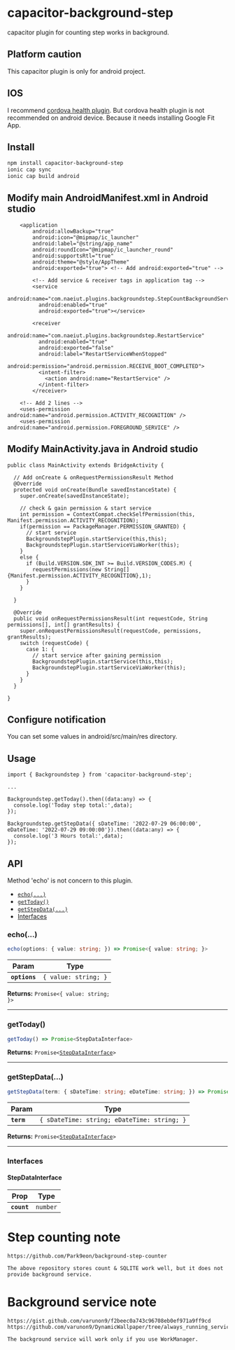 # capacitor-background-step

capacitor plugin for counting step works in background.


## Platform caution

This capacitor plugin is only for android project.

## IOS

I recommend [cordova health plugin](https://github.com/dariosalvi78/cordova-plugin-health). 
But cordova health plugin is not recommended on android device. Because it needs installing Google Fit App.

## Install

```bash
npm install capacitor-background-step
ionic cap sync
ionic cap build android

```

## Modify main AndroidManifest.xml in Android studio
```
    <application
        android:allowBackup="true"
        android:icon="@mipmap/ic_launcher"
        android:label="@string/app_name"
        android:roundIcon="@mipmap/ic_launcher_round"
        android:supportsRtl="true"
        android:theme="@style/AppTheme"
        android:exported="true"> <!-- Add android:exported="true" -->
```
```
        <!-- Add service & receiver tags in application tag -->
        <service
          android:name="com.naeiut.plugins.backgroundstep.StepCountBackgroundService"
          android:enabled="true"
          android:exported="true"></service>

        <receiver
          android:name="com.naeiut.plugins.backgroundstep.RestartService"
          android:enabled="true"
          android:exported="false"
          android:label="RestartServiceWhenStopped"
          android:permission="android.permission.RECEIVE_BOOT_COMPLETED">
          <intent-filter>
            <action android:name="RestartService" />
          </intent-filter>
        </receiver>
```
```
    <!-- Add 2 lines -->
    <uses-permission android:name="android.permission.ACTIVITY_RECOGNITION" />
    <uses-permission android:name="android.permission.FOREGROUND_SERVICE" />
```

## Modify MainActivity.java in Android studio
```
public class MainActivity extends BridgeActivity {

  // Add onCreate & onRequestPermissionsResult Method
  @Override
  protected void onCreate(Bundle savedInstanceState) {
    super.onCreate(savedInstanceState);

    // check & gain permission & start service
    int permission = ContextCompat.checkSelfPermission(this, Manifest.permission.ACTIVITY_RECOGNITION);
    if(permission == PackageManager.PERMISSION_GRANTED) {
      // start service
      BackgroundstepPlugin.startService(this,this);
      BackgroundstepPlugin.startServiceViaWorker(this);
    }
    else {
      if (Build.VERSION.SDK_INT >= Build.VERSION_CODES.M) {
        requestPermissions(new String[]{Manifest.permission.ACTIVITY_RECOGNITION},1);
      }
    }

  }

  @Override
  public void onRequestPermissionsResult(int requestCode, String permissions[], int[] grantResults) {
    super.onRequestPermissionsResult(requestCode, permissions, grantResults);
    switch (requestCode) {
      case 1: {
        // start service after gaining permission
        BackgroundstepPlugin.startService(this,this);
        BackgroundstepPlugin.startServiceViaWorker(this);
      }
    }
  }

}
```

## Configure notification

You can set some values in android/src/main/res directory.

## Usage
```
import { Backgroundstep } from 'capacitor-background-step';

...

Backgroundstep.getToday().then((data:any) => {
  console.log('Today step total:',data);
});

Backgroundstep.getStepData({ sDateTime: '2022-07-29 06:00:00', eDateTime: '2022-07-29 09:00:00'}).then((data:any) => {
  console.log('3 Hours total:',data);
});

```

## API
Method 'echo' is not concern to this plugin.

<docgen-index>

* [`echo(...)`](#echo)
* [`getToday()`](#gettoday)
* [`getStepData(...)`](#getstepdata)
* [Interfaces](#interfaces)

</docgen-index>


<docgen-api>
<!--Update the source file JSDoc comments and rerun docgen to update the docs below-->

### echo(...)

```typescript
echo(options: { value: string; }) => Promise<{ value: string; }>
```

| Param         | Type                            |
| ------------- | ------------------------------- |
| **`options`** | <code>{ value: string; }</code> |

**Returns:** <code>Promise&lt;{ value: string; }&gt;</code>

--------------------


### getToday()

```typescript
getToday() => Promise<StepDataInterface>
```

**Returns:** <code>Promise&lt;<a href="#stepdatainterface">StepDataInterface</a>&gt;</code>

--------------------


### getStepData(...)

```typescript
getStepData(term: { sDateTime: string; eDateTime: string; }) => Promise<StepDataInterface>
```

| Param      | Type                                                   |
| ---------- | ------------------------------------------------------ |
| **`term`** | <code>{ sDateTime: string; eDateTime: string; }</code> |

**Returns:** <code>Promise&lt;<a href="#stepdatainterface">StepDataInterface</a>&gt;</code>

--------------------


### Interfaces


#### StepDataInterface

| Prop        | Type                |
| ----------- | ------------------- |
| **`count`** | <code>number</code> |

</docgen-api>


# Step counting note
```
https://github.com/Park9eon/background-step-counter

The above repository stores count & SQLITE work well, but it does not provide background service.

```

# Background service note
```
https://gist.github.com/varunon9/f2beec0a743c96708eb0ef971a9ff9cd
https://github.com/varunon9/DynamicWallpaper/tree/always_running_service

The background service will work only if you use WorkManager.
```